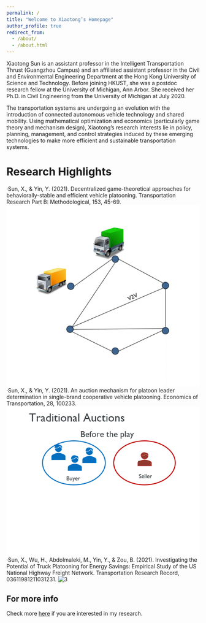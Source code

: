 ```yaml
---
permalink: /
title: "Welcome to Xiaotong’s Homepage"
author_profile: true
redirect_from: 
  - /about/
  - /about.html
---
```


Xiaotong Sun is an assistant professor in the Intelligent Transportation Thrust (Guangzhou Campus) and an affiliated assistant professor in the Civil and Environmental Engineering Department at the Hong Kong University of Science and Technology. Before joining HKUST, she was a postdoc research fellow at the University of Michigan, Ann Arbor. She received her Ph.D. in Civil Engineering from the University of Michigan at July 2020.

The transportation systems are undergoing an evolution with the introduction of connected autonomous vehicle technology and shared mobility. Using mathematical optimization and economics (particularly game theory and mechanism design), Xiaotong’s research interests lie in policy, planning, management, and control strategies induced by these emerging technologies to make more efficient and sustainable transportation systems. 



Research Highlights
======
·Sun, X., & Yin, Y. (2021). Decentralized game-theoretical approaches for behaviorally-stable and efficient vehicle platooning. Transportation Research Part B: Methodological, 153, 45-69. ![1](../images/Presentationall.gif)
·Sun, X., & Yin, Y. (2021). An auction mechanism for platoon leader determination in single-brand cooperative vehicle platooning. Economics of Transportation, 28, 100233. ![2](../images/auctions.gif)
·Sun, X., Wu, H., Abdolmaleki, M., Yin, Y., & Zou, B. (2021). Investigating the Potential of Truck Platooning for Energy Savings: Empirical Study of the US National Highway Freight Network. Transportation Research Record, 03611981211031231. ![3](../images/USTruckNet.gif)


For more info
------
Check more [here]([https://academicpages.github.io/markdown/](https://xiaotongsun.com/index.php/research/)) if you are interested in my research.
